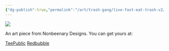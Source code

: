 ```yaml
---
{"dg-publish":true,"permalink":"/art/trash-gang/live-fast-eat-trash-v2/","title":"Eat Trash Redo","tags":["Art","Other Trash Gang"]}
---
```



![](https://baserow-media.ams3.digitaloceanspaces.com/user_files/m1aLwYV16QNcXtRnahmQ9PCZFgQ90zH5_41ff4f7c8833f18ab11585bee2cec9468fb97ff9d198cb6da7b7e25dcb42853f.png)

An art piece from Nonbeenary Designs. You can get yours at:

[TeePublic]()
[Redbubble]()
